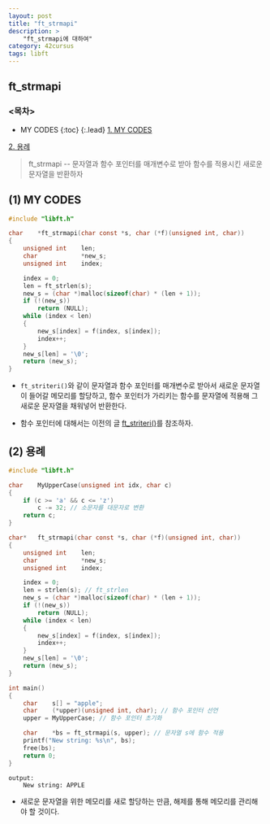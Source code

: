```yaml
---
layout: post
title: "ft_strmapi"
description: >
    "ft_strmapi에 대하여"
category: 42cursus
tags: libft
---
```


## ft_strmapi

### <목차>
* MY CODES
{:toc}
{:.lead}
[1. MY CODES](#1-my-codes)

[2. 용례](#2-용례)

> ft_strmapi -- 문자열과 함수 포인터를 매개변수로 받아 함수를 적용시킨 새로운 문자열을 반환하자 

## (1) MY CODES
~~~c
#include "libft.h"

char	*ft_strmapi(char const *s, char (*f)(unsigned int, char))
{
	unsigned int	len;
	char			*new_s;
	unsigned int	index;

	index = 0;
	len = ft_strlen(s);
	new_s = (char *)malloc(sizeof(char) * (len + 1));
	if (!(new_s))
		return (NULL);
	while (index < len)
	{
		new_s[index] = f(index, s[index]);
		index++;
	}
	new_s[len] = '\0';
	return (new_s);
}
~~~
- `ft_striteri()`와 같이 문자열과 함수 포인터를 매개변수로 받아서 새로운 문자열이 들어갈 메모리를 할당하고, 함수 포인터가 가리키는 함수를 문자열에 적용해 그 새로운 문자열을 채워넣어 반환한다.

- 함수 포인터에 대해서는 이전의 글 [ft_striteri()](https://espebaum.github.io/libft/2023-10-05-ft-striteri/)를 참조하자.

## (2) 용례
~~~c
#include "libft.h"

char	MyUpperCase(unsigned int idx, char c) 
{
    if (c >= 'a' && c <= 'z') 
        c -= 32; // 소문자를 대문자로 변환
	return c;
}

char*	ft_strmapi(char const *s, char (*f)(unsigned int, char))
{
	unsigned int	len;
	char			*new_s;
	unsigned int	index;

	index = 0;
	len = strlen(s); // ft_strlen
	new_s = (char *)malloc(sizeof(char) * (len + 1));
	if (!(new_s))
		return (NULL);
	while (index < len)
	{
		new_s[index] = f(index, s[index]);
		index++;
	}
	new_s[len] = '\0';
	return (new_s);
}

int main()
{
	char	s[] = "apple";
	char	(*upper)(unsigned int, char); // 함수 포인터 선언
	upper = MyUpperCase; // 함수 포인터 초기화

	char	*bs = ft_strmapi(s, upper); // 문자열 s에 함수 적용
	printf("New string: %s\n", bs);
	free(bs);
	return 0;
}
~~~
~~~plain
output:
	New string: APPLE
~~~

- 새로운 문자열을 위한 메모리를 새로 할당하는 만큼, 해제를 통해 메모리를 관리해야 할 것이다.